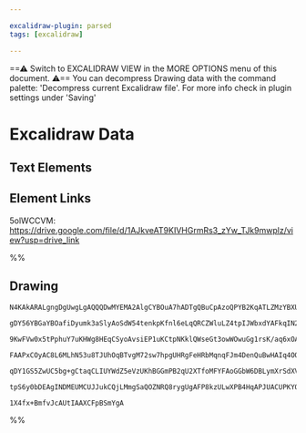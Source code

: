 ```yaml
---

excalidraw-plugin: parsed
tags: [excalidraw]

---
```

==⚠  Switch to EXCALIDRAW VIEW in the MORE OPTIONS menu of this document. ⚠== You can decompress Drawing data with the command palette: 'Decompress current Excalidraw file'. For more info check in plugin settings under 'Saving'



# Excalidraw Data

## Text Elements
## Element Links
5olWCCVM: https://drive.google.com/file/d/1AJkveAT9KIVHGrmRs3_zYw_TJk9mwplz/view?usp=drive_link

%%
## Drawing
```compressed-json
N4KAkARALgngDgUwgLgAQQQDwMYEMA2AlgCYBOuA7hADTgQBuCpAzoQPYB2KqATLZMzYBXUtiRoIACyhQ4zZAHoFAc0JRJQgEYA6bGwC2CgF7N6hbEcK4OCtptbErHALRY8RMpWdx8Q1TdIEfARcZgRmBShcZQUebQAObQBmGjoghH0EDihmbgBtcDBQMBKIEm4IAFY2fAB1AGF6gDUAWVSSyFhECozNBGJiXE1g9tLMbmcAdgAGSe0eSv5SmAnJ

gDY56YBGaYBOafiDyumk3aSlyAoSdW54tenkpKfnl6eLqQRCZWluLZ4tpIJWbxdYAFkqIN2PF272syhGaGm72YUFIbAA1gh6jU2KQKgBiLYIIlE0aQTS4bDo5RooQcYjY/C4iqo6zMOC4QLZMkQABmhHw+AAyrAEehBB4eSi0ZjatdJNw+IUBKiMQgRTAxRAJeV3rTvhxwrk0Ft3mwOdg1CsTdMkcqIDThHAAJLEY2oPIAXXevPImVd3A4QkF70I

9KwFVw0x5tPphuY7uKHWg8HEqCSyoAvsiEP1uKCtpNKklQWseGt3owWOwuGg1rsK/aq6xOAA5ThiX4bWag9aTU32wjMAAi6SgebQvIIYXemmE9IAosFMtl3V73kI4INx8RfpNQdNQbt4qCeEk1msB8miBx0RVpLJ5EoyIRGNplGw2PCELoDAp+cECjEAoWwAIIAFLoowoEACq7AA0s6TQABIAOKkPoABKzBJAA+kYACaFC4TBkG7PoFA+EYChmAg

FAAPxCOyAC8L6MLhN53u8TJUhOqBTvgM72sw7hpgUHRgFeHRbMqnqFJm4DenQuBwHAIq4OO3BJtAkgZGmEBEN8UCjAwhB0QAQpS1KxgyOJ4hI+K8k5zkmdgIhclAzrjvoIoylidkEiSxJIEsEBuaQHleRkllUo6dK2Uy9noKyHDspyWTGaF4WRd5ABiArCqK+k6ruWXuRlUU+aqsryoqZURRV3m+WqGpaiVrnldklWYcIBpGr89U5RkADyFpWr8t

qDY1GS5ZwUC5bg+gCtaqCLIUYWdZ5eVzUKhBGGmPB2qU2XTfoMFYFAoGGbW6DBLymXrSdXVNVEpCXRFbAULpuC7mgQYho9m2VQu9KgR9X0hL96CcmiVBTc9GRg7DMGphUNkmSJaKCgAGtwkwNtop6VFsl7TOWh2gqCoWYzU+AEdwZxbNox6U+CSQLOChahUYn76FpTYEEIaYPIcawHhmJTZoDDUI1h87EPG7oQOjoU0iQu37YqR2QGrxAiggcDcG

tpS6y0bDEAgINDMEUMCUJJukCQjLMmgSaQOZNRQ8rygUgAFP8kzULwXPB4HqAPJUACUPKYQgyjBpyaM+7g/tJEivBp0HZ7pxH0fyfDUDNZio1QDW7r/fgoW+otCCx+GjscMo/PJlk1t8aiQvvNgRCG2gHcIO8HA19w/dmkIUA3mm/f5+tdgAFYINgORCkPcBmxbVvDHxdsD+tlKl4wMGfvgzelF0xXpEvNY8m5KIGCj3R/cGlf2jxmK29Ou/XqEl

1X4fx+BmfvJcAUtIAAXCFpBSmYgA
```
%%
